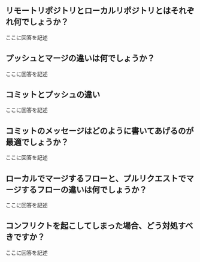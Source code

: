 
## リモートリポジトリとローカルリポジトリとはそれぞれ何でしょうか？

ここに回答を記述

## プッシュとマージの違いは何でしょうか？

ここに回答を記述

## コミットとプッシュの違い

ここに回答を記述

## コミットのメッセージはどのように書いてあげるのが最適でしょうか？

ここに回答を記述

## ローカルでマージするフローと、プルリクエストでマージするフローの違いは何でしょうか？

ここに回答を記述

## コンフリクトを起こしてしまった場合、どう対処すべきですか？

ここに回答を記述